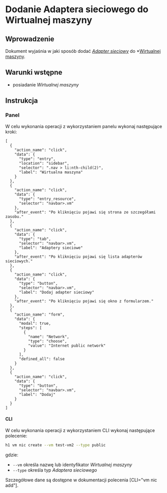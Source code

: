 # Dodanie Adaptera sieciowego do Wirtualnej maszyny

## Wprowadzenie

Dokument wyjaśnia w jaki sposób dodać *[Adapter sieciowy](/resource/networking/network-adapter.md)* do *[Wirtualnej maszyny](/resource/compute/virtual-machine.md).

## Warunki wstępne

* posiadanie *Wirtualnej maszyny*

## Instrukcja

### Panel

W celu wykonania operacji z wykorzystaniem panelu wykonaj następujące kroki:

```guide
[
  {
    "action_name": "click",
    "data": {
      "type": "entry",
      "location": "sidebar",
      "selector": ".nav > li:nth-child(2)",
      "label": "Wirtualna maszyna"
    }
  },
  {
    "action_name": "click",
    "data": {
      "type": "entry_resource",
      "selector": "navbar>.vm"
    },
    "after_event": "Po kliknięciu pojawi się strona ze szczegółami zasobu."
  },
  {
    "action_name": "click",
    "data": {
      "type": "tab",
      "selector": "navbar>.vm",
      "label": "Adaptery sieciowe"
    },
    "after_event": "Po kliknięciu pojawi się lista adapterów sieciowych."
  },
  {
    "action_name": "click",
    "data": {
      "type": "button",
      "selector": "navbar>.vm",
      "label": "Dodaj adapter sieciowy"
    },
    "after_event": "Po kliknięciu pojawi się okno z formularzem."
  },
  {
    "action_name": "form",
    "data": {
      "modal": true,
      "steps": [
        {
          "name": "Network",
          "type": "choose",
          "value": "Internet public network"
        }
      ],
      "defined_all": false
    }
  },
  {
    "action_name": "click",
    "data": {
      "type": "button",
      "selector": "navbar>.vm",
      "label": "Dodaj"
    }
  }
]
```

#### CLI

W celu wykonania operacji z wykorzystaniem CLI wykonaj następujące polecenie:

```bash
h1 vm nic create --vm test-vm2 --type public
```

gdzie:

 * ```--vm``` określa nazwę lub identyfikator *Wirtualnej maszyny*
 * ```--type``` określa typ *Adaptera sieciowego*

Szczegółowe dane są dostępne w dokumentacji polecenia [CLI="vm nic add"].
